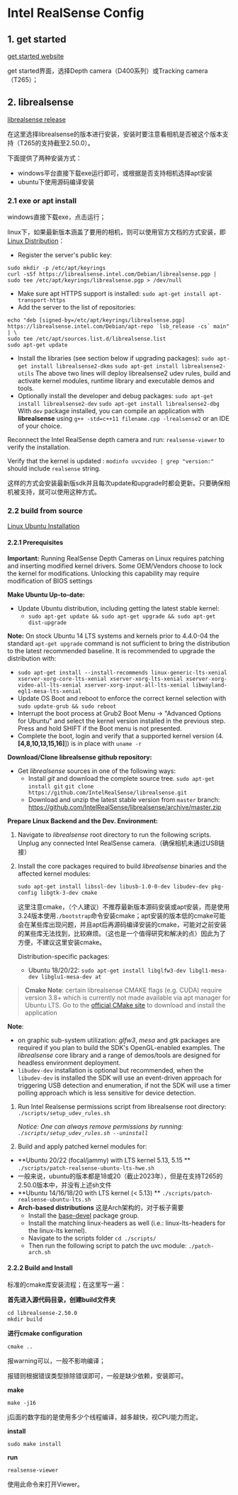 # Intel RealSense Config

## 1. get started

[get started website](https://www.intelrealsense.com/get-started)

get started界面，选择Depth camera（D400系列）或Tracking camera（T265）；

## 2. librealsense

[librealsense release](https://github.com/IntelRealSense/librealsense/releases)

在这里选择librealsense的版本进行安装，安装时要注意看相机是否被这个版本支持（T265的支持截至2.50.0）。

下面提供了两种安装方式：

* windows平台直接下载exe运行即可，或根据是否支持相机选择apt安装
* ubuntu下使用源码编译安装

### 2.1 exe or apt install

windows直接下载exe，点击运行；

linux下，如果最新版本涵盖了要用的相机，则可以使用官方文档的方式安装，即[Linux Distribution](https://github.com/IntelRealSense/librealsense/blob/development/doc/distribution_linux.md)：

- Register the server's public key:

```
sudo mkdir -p /etc/apt/keyrings
curl -sSf https://librealsense.intel.com/Debian/librealsense.pgp | sudo tee /etc/apt/keyrings/librealsense.pgp > /dev/null
```

- Make sure apt HTTPS support is installed: `sudo apt-get install apt-transport-https`
- Add the server to the list of repositories:

```
echo "deb [signed-by=/etc/apt/keyrings/librealsense.pgp] https://librealsense.intel.com/Debian/apt-repo `lsb_release -cs` main" | \
sudo tee /etc/apt/sources.list.d/librealsense.list
sudo apt-get update
```

- Install the libraries (see section below if upgrading packages):
  `sudo apt-get install librealsense2-dkms`
  `sudo apt-get install librealsense2-utils`
  The above two lines will deploy librealsense2 udev rules, build and activate kernel modules, runtime library and executable demos and tools.
- Optionally install the developer and debug packages:
  `sudo apt-get install librealsense2-dev`
  `sudo apt-get install librealsense2-dbg`
  With `dev` package installed, you can compile an application with **librealsense** using `g++ -std=c++11 filename.cpp -lrealsense2` or an IDE of your choice.

Reconnect the Intel RealSense depth camera and run: `realsense-viewer` to verify the installation.

Verify that the kernel is updated :
`modinfo uvcvideo | grep "version:"` should include `realsense` string.

这样的方式会安装最新版sdk并且每次update和upgrade时都会更新。只要确保相机被支持，就可以使用这种方式。

### 2.2 build from source

[Linux Ubuntu Installation](https://github.com/IntelRealSense/librealsense/blob/master/doc/installation.md#building-librealsense2-sdk)

#### 2.2.1 Prerequisites

**Important:** Running RealSense Depth Cameras on Linux requires patching and inserting modified kernel drivers. Some OEM/Vendors choose to lock the kernel for modifications. Unlocking this capability may require modification of BIOS settings

**Make Ubuntu Up-to-date:**

- Update Ubuntu distribution, including getting the latest stable kernel:
  - `sudo apt-get update && sudo apt-get upgrade && sudo apt-get dist-upgrade`

**Note:** On stock Ubuntu 14 LTS systems and kernels prior to 4.4.0-04 the standard `apt-get upgrade` command is not sufficient to bring the distribution to the latest recommended baseline.
It is recommended to upgrade the distribution with:

- `sudo apt-get install --install-recommends linux-generic-lts-xenial xserver-xorg-core-lts-xenial xserver-xorg-lts-xenial xserver-xorg-video-all-lts-xenial xserver-xorg-input-all-lts-xenial libwayland-egl1-mesa-lts-xenial `
- Update OS Boot and reboot to enforce the correct kernel selection with
  `sudo update-grub && sudo reboot`
- Interrupt the boot process at Grub2 Boot Menu -> "Advanced Options for Ubuntu" and select the kernel version installed in the previous step. Press and hold SHIFT if the Boot menu is not presented.
- Complete the boot, login and verify that a supported kernel version (4.**[4,8,10,13,15,16]**]) is in place with `uname -r`

**Download/Clone librealsense github repository:**

- Get *librealsense* sources in one of the following ways:
  - Install *git* and download the complete source tree.
    `sudo apt-get install git`
    `git clone https://github.com/IntelRealSense/librealsense.git`
  - Download and unzip the latest stable version from `master` branch: https://github.com/IntelRealSense/librealsense/archive/master.zip

**Prepare Linux Backend and the Dev. Environment:**

1. Navigate to *librealsense* root directory to run the following scripts.
   Unplug any connected Intel RealSense camera.（确保相机未通过USB链接）

2. Install the core packages required to build *librealsense* binaries and the affected kernel modules:

   `sudo apt-get install libssl-dev libusb-1.0-0-dev libudev-dev pkg-config libgtk-3-dev cmake`

   这里注意cmake，（个人建议）不推荐最新版本源码安装或apt安装，而是使用3.24版本使用`./bootstrap`命令安装cmake；apt安装的版本低的cmake可能会在某些库出现问题，并且apt后再源码编译安装的cmake，可能对之前安装的某些库无法找到，比较麻烦。（这也是一个值得研究和解决的点）因此为了方便，不建议这里安装cmake。

   Distribution-specific packages:

   - Ubuntu 18/20/22:
     `sudo apt-get install libglfw3-dev libgl1-mesa-dev libglu1-mesa-dev at`

> **Cmake Note**: certain librealsense CMAKE flags (e.g. CUDA) require version 3.8+ which is currently not made available via apt manager for Ubuntu LTS.
> Go to the [official CMake site](https://cmake.org/download/) to download and install the application

**Note**:

- on graphic sub-system utilization:
  *glfw3*, *mesa* and *gtk* packages are required if you plan to build the SDK's OpenGL-enabled examples. The *librealsense* core library and a range of demos/tools are designed for headless environment deployment.
- `libudev-dev` installation is optional but recommended, when the `libudev-dev` is installed the SDK will use an event-driven approach for triggering USB detection and enumeration, if not the SDK will use a timer polling approach which is less sensitive for device detection.

1. Run Intel Realsense permissions script from librealsense root directory:
   `./scripts/setup_udev_rules.sh`

   *Notice: One can always remove permissions by running:* *`./scripts/setup_udev_rules.sh --uninstall`*

2. Build and apply patched kernel modules for:

- **Ubuntu 20/22 (focal/jammy) with LTS kernel 5.13, 5.15 **
  `./scripts/patch-realsense-ubuntu-lts-hwe.sh`
- 一般来说，ubuntu的版本都是18或20（截止2023年），但是在支持T265的2.50.0版本中，并没有上述sh文件
- **Ubuntu 14/16/18/20 with LTS kernel (< 5.13) **
  `./scripts/patch-realsense-ubuntu-lts.sh`
- **Arch-based distributions** 这是Arch架构的，对于板子需要
  - Install the [base-devel](https://www.archlinux.org/groups/x86_64/base-devel/) package group.
  - Install the matching linux-headers as well (i.e.: linux-lts-headers for the linux-lts kernel).
  - Navigate to the scripts folder
    `cd ./scripts/`
  - Then run the following script to patch the uvc module:
    `./patch-arch.sh`

#### 2.2.2 Build and Install

标准的cmake库安装流程；在这里写一遍：

**首先进入源代码目录，创建build文件夹**

```shell
cd librealsense-2.50.0
mkdir build
```

**进行cmake configuration**

```shell
cmake ..
```

报warning可以，一般不影响编译；

报错则根据错误类型排除错误即可，一般是缺少依赖，安装即可。

**make**

```shell
make -j16
```

j后面的数字指的是使用多少个线程编译，越多越快，视CPU能力而定。

**install**

```shell
sudo make install
```

**run**

```shell
realsense-viewer
```

使用此命令来打开Viewer。
